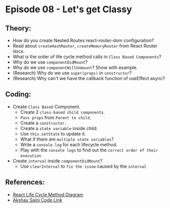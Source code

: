 
# Episode 08 - Let's get Classy

## Theory:
- How do you create Nested Routes react-router-dom configuration?
- Read about `createHashRouter`, `createMemoryRouter` from React Router docs.
- What is the order of life cycle method calls in `Class Based Components`?
- Why do we use `componentDidMount`?
- Why do we use `componentWillUnmount`? Show with example.
- (Research) Why do we use `super(props)` in `constructor`?
- (Research) Why can't we have the callback function of useEffect async?


## Coding:
- Create `Class Based` Component.
    - Create 2 `class-based child components`.
    - `Pass props` from `Parent to child`.
    - Create a `constructor`.
    - Create a `state variable` inside child.
    - Use `this.setState` to update it.
    - What if there are `multiple state variables`?
    - Write a `console.log` for each lifecycle method.
    - Play with the `console logs` to find out the `correct order of their execution`.
- Create `interval` inside `componentDidMount`?
    - Use `clearInterval` to `fix the issue` caused by the `interval`


## References:
- [React Life Cycle Method Diagram](https://projects.wojtekmaj.pl/react-lifecycle-methods-diagram/)
- [Akshay Saini Code Link](https://bitbucket.org/namastedev/namaste-react-live/src/master/)
